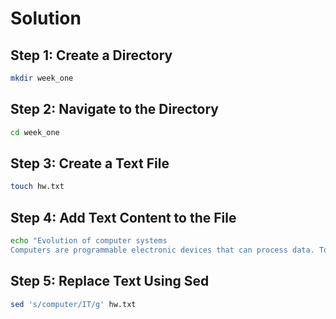 # Solution

## Step 1: Create a Directory
```bash
mkdir week_one
```

## Step 2: Navigate to the Directory
```bash
cd week_one
```


## Step 3: Create a Text File
```bash
touch hw.txt
```

## Step 4: Add Text Content to the File
```bash
echo "Evolution of computer systems
Computers are programmable electronic devices that can process data. To comprehend what a computer system is, it's important to analyze the history and evolution of computer system development over the years." > hw.txt
```

## Step 5: Replace Text Using Sed
```bash
sed 's/computer/IT/g' hw.txt
```